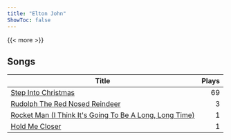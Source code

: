 ```yaml
---
title: "Elton John"
ShowToc: false
---
```


{{< more >}}

## Songs
Title | Plays 
----- | -----: 
[Step Into Christmas](/songs/step-into-christmas) | 69
[Rudolph The Red Nosed Reindeer](/songs/rudolph-the-red-nosed-reindeer) | 3
[Rocket Man (I Think It's Going To Be A Long, Long Time)](/songs/rocket-man-i-think-its-going-to-be-a-long-long-time) | 1
[Hold Me Closer](/songs/hold-me-closer) | 1

